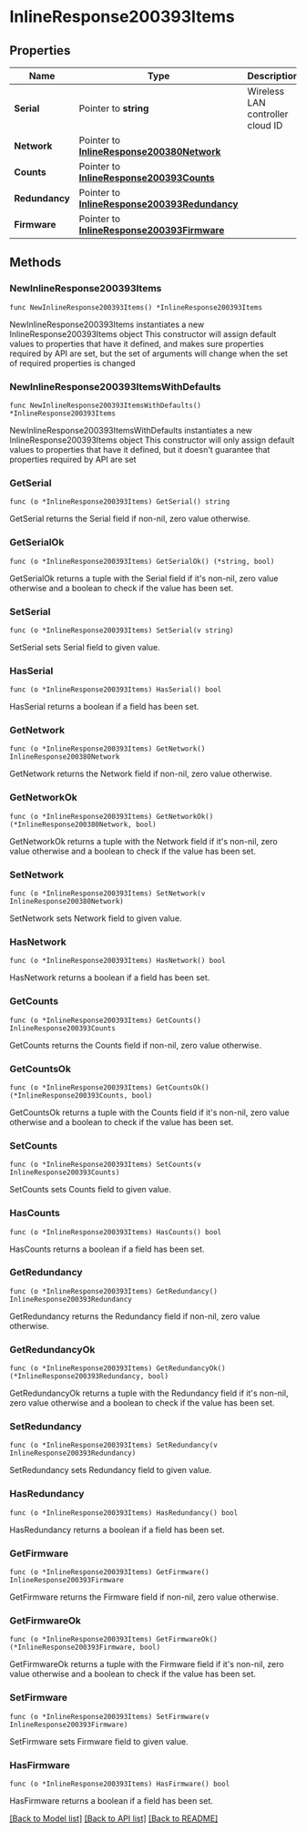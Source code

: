 # InlineResponse200393Items

## Properties

Name | Type | Description | Notes
------------ | ------------- | ------------- | -------------
**Serial** | Pointer to **string** | Wireless LAN controller cloud ID | [optional] 
**Network** | Pointer to [**InlineResponse200380Network**](InlineResponse200380Network.md) |  | [optional] 
**Counts** | Pointer to [**InlineResponse200393Counts**](InlineResponse200393Counts.md) |  | [optional] 
**Redundancy** | Pointer to [**InlineResponse200393Redundancy**](InlineResponse200393Redundancy.md) |  | [optional] 
**Firmware** | Pointer to [**InlineResponse200393Firmware**](InlineResponse200393Firmware.md) |  | [optional] 

## Methods

### NewInlineResponse200393Items

`func NewInlineResponse200393Items() *InlineResponse200393Items`

NewInlineResponse200393Items instantiates a new InlineResponse200393Items object
This constructor will assign default values to properties that have it defined,
and makes sure properties required by API are set, but the set of arguments
will change when the set of required properties is changed

### NewInlineResponse200393ItemsWithDefaults

`func NewInlineResponse200393ItemsWithDefaults() *InlineResponse200393Items`

NewInlineResponse200393ItemsWithDefaults instantiates a new InlineResponse200393Items object
This constructor will only assign default values to properties that have it defined,
but it doesn't guarantee that properties required by API are set

### GetSerial

`func (o *InlineResponse200393Items) GetSerial() string`

GetSerial returns the Serial field if non-nil, zero value otherwise.

### GetSerialOk

`func (o *InlineResponse200393Items) GetSerialOk() (*string, bool)`

GetSerialOk returns a tuple with the Serial field if it's non-nil, zero value otherwise
and a boolean to check if the value has been set.

### SetSerial

`func (o *InlineResponse200393Items) SetSerial(v string)`

SetSerial sets Serial field to given value.

### HasSerial

`func (o *InlineResponse200393Items) HasSerial() bool`

HasSerial returns a boolean if a field has been set.

### GetNetwork

`func (o *InlineResponse200393Items) GetNetwork() InlineResponse200380Network`

GetNetwork returns the Network field if non-nil, zero value otherwise.

### GetNetworkOk

`func (o *InlineResponse200393Items) GetNetworkOk() (*InlineResponse200380Network, bool)`

GetNetworkOk returns a tuple with the Network field if it's non-nil, zero value otherwise
and a boolean to check if the value has been set.

### SetNetwork

`func (o *InlineResponse200393Items) SetNetwork(v InlineResponse200380Network)`

SetNetwork sets Network field to given value.

### HasNetwork

`func (o *InlineResponse200393Items) HasNetwork() bool`

HasNetwork returns a boolean if a field has been set.

### GetCounts

`func (o *InlineResponse200393Items) GetCounts() InlineResponse200393Counts`

GetCounts returns the Counts field if non-nil, zero value otherwise.

### GetCountsOk

`func (o *InlineResponse200393Items) GetCountsOk() (*InlineResponse200393Counts, bool)`

GetCountsOk returns a tuple with the Counts field if it's non-nil, zero value otherwise
and a boolean to check if the value has been set.

### SetCounts

`func (o *InlineResponse200393Items) SetCounts(v InlineResponse200393Counts)`

SetCounts sets Counts field to given value.

### HasCounts

`func (o *InlineResponse200393Items) HasCounts() bool`

HasCounts returns a boolean if a field has been set.

### GetRedundancy

`func (o *InlineResponse200393Items) GetRedundancy() InlineResponse200393Redundancy`

GetRedundancy returns the Redundancy field if non-nil, zero value otherwise.

### GetRedundancyOk

`func (o *InlineResponse200393Items) GetRedundancyOk() (*InlineResponse200393Redundancy, bool)`

GetRedundancyOk returns a tuple with the Redundancy field if it's non-nil, zero value otherwise
and a boolean to check if the value has been set.

### SetRedundancy

`func (o *InlineResponse200393Items) SetRedundancy(v InlineResponse200393Redundancy)`

SetRedundancy sets Redundancy field to given value.

### HasRedundancy

`func (o *InlineResponse200393Items) HasRedundancy() bool`

HasRedundancy returns a boolean if a field has been set.

### GetFirmware

`func (o *InlineResponse200393Items) GetFirmware() InlineResponse200393Firmware`

GetFirmware returns the Firmware field if non-nil, zero value otherwise.

### GetFirmwareOk

`func (o *InlineResponse200393Items) GetFirmwareOk() (*InlineResponse200393Firmware, bool)`

GetFirmwareOk returns a tuple with the Firmware field if it's non-nil, zero value otherwise
and a boolean to check if the value has been set.

### SetFirmware

`func (o *InlineResponse200393Items) SetFirmware(v InlineResponse200393Firmware)`

SetFirmware sets Firmware field to given value.

### HasFirmware

`func (o *InlineResponse200393Items) HasFirmware() bool`

HasFirmware returns a boolean if a field has been set.


[[Back to Model list]](../README.md#documentation-for-models) [[Back to API list]](../README.md#documentation-for-api-endpoints) [[Back to README]](../README.md)


